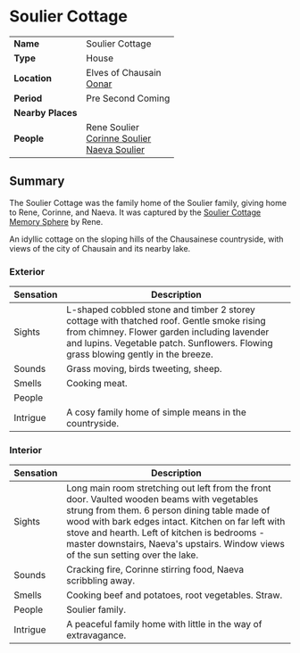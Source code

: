 # Soulier Cottage

|||
| --- | --- |
| **Name** | Soulier Cottage | place.4
| **Type** | House |
| **Location** | Elves of Chausain<br>[Oonar](../../../planes/oonar.md) |
| **Period** | Pre Second Coming |
| **Nearby Places** | |
| **People** | Rene Soulier<br>[Corinne Soulier](../../../characters/corinne-soulier.md)<br>[Naeva Soulier](../../../characters/naeva-soulier.md) |

## Summary

The Soulier Cottage was the family home of the Soulier family, giving home to Rene, Corinne, and Naeva. It was captured by the [Soulier Cottage Memory Sphere](../../../items/artifacts-of-oonar/memory-spheres/soulier-cottage-memory-sphere.md) by Rene.

An idyllic cottage on the sloping hills of the Chausainese countryside, with views of the city of Chausain and its nearby lake.

### Exterior

| Sensation | Description |
| ---- | --- |
| Sights | L-shaped cobbled stone and timber 2 storey cottage with thatched roof. Gentle smoke rising from chimney. Flower garden including lavender and lupins. Vegetable patch. Sunflowers. Flowing grass blowing gently in the breeze. |
| Sounds | Grass moving, birds tweeting, sheep. |
| Smells | Cooking meat. |
| People | |
| Intrigue | A cosy family home of simple means in the countryside. |

### Interior

| Sensation | Description |
| ---- | --- |
| Sights | Long main room stretching out left from the front door. Vaulted wooden beams with vegetables strung from them. 6 person dining table made of wood with bark edges intact. Kitchen on far left with stove and hearth. Left of kitchen is bedrooms - master downstairs, Naeva's upstairs. Window views of the sun setting over the lake. |
| Sounds | Cracking fire, Corinne stirring food, Naeva scribbling away. |
| Smells | Cooking beef and potatoes, root vegetables. Straw. |
| People | Soulier family. |
| Intrigue | A peaceful family home with little in the way of extravagance. |
